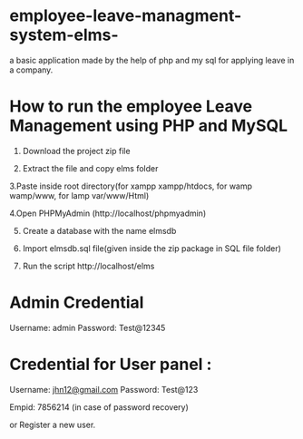 # employee-leave-managment-system-elms-
a basic application made by the help of php and my sql for applying leave in a company.


# How to run the employee Leave Management using PHP and MySQL

1. Download the project zip file

2. Extract the file and copy elms folder

3.Paste inside root directory(for xampp xampp/htdocs, for wamp wamp/www, for lamp var/www/Html)

4.Open PHPMyAdmin (http://localhost/phpmyadmin)

5. Create a database with the name  elmsdb

6. Import elmsdb.sql file(given inside the zip package in SQL file folder)

7. Run the script http://localhost/elms

# Admin Credential
Username: admin
Password: Test@12345

# Credential for User panel :

Username: jhn12@gmail.com
Password: Test@123

Empid: 7856214 (in case of password recovery)

or Register a new user.
